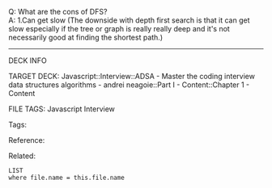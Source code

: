 Q: What are the cons of DFS?  
A: 1.Can get slow (The downside with depth first search is that it can get slow especially if the tree or graph is really really deep and it's not necessarily good at finding the shortest path.)
<!--ID: 1690027053686-->

---

DECK INFO

TARGET DECK: Javascript::Interview::ADSA - Master the coding interview data structures algorithms - andrei neagoie::Part I - Content::Chapter 1 - Content

FILE TAGS: Javascript Interview

Tags:

Reference:

Related:

```dataview
LIST
where file.name = this.file.name
```
